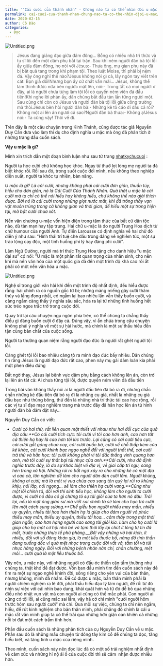 ```yaml
---
title: '"Cái cười của thánh nhân" - Chừng nào ta có thể nhìn đời u mặc'
permalink: cai-cuoi-cua-thanh-nhan-chung-nao-ta-co-the-nhin-djoi-u-mac/
date: 2020-02-15
author: Cô Đào
categories:
  - Đọc
---
```


![Untitled.png](https://prod-files-secure.s3.us-west-2.amazonaws.com/1c35bcdc-42a4-44e8-9d9c-01e2d858c279/87cd0220-63d6-4bb0-95c4-9d0469079d25/Untitled.png?X-Amz-Algorithm=AWS4-HMAC-SHA256&X-Amz-Content-Sha256=UNSIGNED-PAYLOAD&X-Amz-Credential=AKIAT73L2G45HZZMZUHI%2F20240313%2Fus-west-2%2Fs3%2Faws4_request&X-Amz-Date=20240313T024310Z&X-Amz-Expires=3600&X-Amz-Signature=989163227273c525b311f43010fd7ecfb91564c8eb8e60db2ff3adfd3e163be2&X-Amz-SignedHeaders=host&x-id=GetObject)

> Jésus đang giảng đạo giữa đám đông... Bỗng có nhiều nhà trí thức và tu sĩ lôi đến một dâm phụ bắt tại trận. Sau khi ném người đàn bà tội lỗi ấy giữa đám đông, họ nói với Jésus:- Thưa ông, mụ gian phụ này đã bị bắt quả tang trong khi phạm tội. Theo luật Moise, thì phải bị ném đá. Vậy ông nghĩ thế nào?Jésus không nói gì cả, lấy ngón tay viết trên cát: Bọn giả dối!Nhưng bọn ấy cứ chất vấn mãi... Jésus, không thể làm thinh được nữa bèn ngước mặt lên, nói:- Trong tất cả mọi người ở đây, ai là người chưa từng làm tội lỗi có quyền ném viên đá đầu tiên!Khi nghe lời phán ấy, dân chúng bắt đầu tản lần từng người một. Sau cùng chỉ còn có Jésus và người đàn bà tội lỗi giữa công trường mà thôi.Jésus bèn hỏi người đàn bà:- Những kẻ tố cáo đi đâu cả rồi? Không một ai lên án ngươi cả sao?Người đàn bà thưa:- Không ạ!Jésus nói:- Ta cũng vậy! Thôi về đi.

Trên đây là một câu chuyện trong Kinh Thánh, cũng được tác giả Nguyễn Duy Cần đưa vào làm thí dụ cho định nghĩa u mặc mà ông đã phân tích ở những trang đầu cuốn sách.

**Vậy u mặc là gì?**

Mình xin trích dẫn một đoạn bình luận như sau từ trang [nhatkychucuoi](https://www.nhatkychucuoi.com/2017/05/u-mac-la-gi.html?ref=duongdao.family) :

Người ta học cười chứ không học khóc. Ngay từ thuở lọt lòng mẹ người ta đã biết khóc rồi. Rồi sau đó, trong suốt cuộc đời mình, nếu không theo nghiệp diễn xuất, người ta khóc tự nhiên, bản năng.

_U mặc là gì? Là cái cười, nhưng không phải cái cười đơn giản, thuần túy, hiểu cho đơn giản, nó là Cái Cười Của Thánh Nhân. Quả thật u mặc là cái cười mà ta chỉ có thể nói hiểu hay không hiểu, chứ không thể nào giải thích được. Bởi nó là cái cười trong những giọt nước mắt, khi đã trông thấy vạn vật muôn trùng trong cả không gian và thời gian, để hiểu một sự trong hiện tại, mà bật cười chua xót._

Nền văn chương u-mặc vốn hiện diện trong tâm thức của bất cứ dân tộc nào, dù tản mạn hay tập trung. Hai chữ u-mặc là do người Trung Hoa dịch từ chữ humour của người Anh. Tự điển Larousse có định nghĩa về hai chữ đó diễn ý như sau: “Hình thái trí tuệ che dấu trong dáng vẻ nghiêm túc, một sự trào lộng cay độc, một tình huống phi lý hay đáng phì cười”.

Lâm Ngữ Đường, người mà trí thức Trung Hoa tặng cho danh hiệu "u mặc đại sư" có nói: "U mặc là một phần rất quan trọng của nhân sinh, cho nên khi mà nền văn hóa của một quốc gia đã đến một trình độ khá cao rồi ắt phải có một nền văn hóa u mặc.

![Untitled.png](https://prod-files-secure.s3.us-west-2.amazonaws.com/1c35bcdc-42a4-44e8-9d9c-01e2d858c279/e6c45bd7-62c3-4004-b17b-4c466b514725/Untitled.png?X-Amz-Algorithm=AWS4-HMAC-SHA256&X-Amz-Content-Sha256=UNSIGNED-PAYLOAD&X-Amz-Credential=AKIAT73L2G45HZZMZUHI%2F20240313%2Fus-west-2%2Fs3%2Faws4_request&X-Amz-Date=20240313T024310Z&X-Amz-Expires=3600&X-Amz-Signature=35151862b53c25d080401ee2e3d394f09eacaab3d4d083dc014d6c70d6d2cc28&X-Amz-SignedHeaders=host&x-id=GetObject)

Nghệ sĩ trong giới văn hài khi đến một trình độ nhất định, đều hiểu được rằng: hài chính ra có nguồn gốc từ bi; những mảng miếng gây cười thâm thúy và lắng đọng nhất, có ngẫm lại bao nhiêu lần vẫn thấy buồn cười, và càng ngẫm càng thấy ý nghĩa sâu sắc, hóa ra lại từ những tình huống hết sức tréo ngoe trắc trở trong cuộc đời.

Quay trở lại câu chuyện ngụ ngôn phía trên, có thể chúng ta chẳng thấy điều gì đáng buồn cười ở đây cả. Đúng vậy, vì ẩn chứa trong câu chuyện không phải ý nghĩa về một sự hài hước, mà chính là một sự thấu hiểu đến tận cùng bản chất của cuộc sống.

Người ta thường quan niệm rằng người đạo đức là người rất ghét người tội lỗi.

Càng ghét tội lỗi bao nhiêu càng tỏ ra mình đạo đức bấy nhiêu. Dân chúng tin rằng Jésus là người đạo đức rất cao, phen này mụ gái dâm loàn kia phải một phen điêu đứng

Bất ngờ thay, Jésus lại bênh vực dâm phụ bằng cách không lên án, còn trở lại lên án tất cả: Ai chưa từng tội lỗi, được quyền ném viên đá đầu tiên

Trong bài văn không thấy nói ai là người đầu tiên đã bỏ ra đi, nhưng chắc chắn những kẻ đầu tiên đã bỏ ra đi là những cụ già, nhất là những cụ già đầu bạc như thúng bông, thứ đến là những nhà trí thức tài cao học rộng, rồi các vị tu sĩ đạo mạo nghiêm trang mà trước đây đã hằn học lên án tử hình người đàn bà dâm dật này...

Nguyễn Duy Cần có viết:

- _Cười có hai thứ, rất liên quan mật thiết với nhau như hai đối cực của quả địa cầu.**Có cái cười tích cực: tôi cười vì tôi cao hơn anh, cao hơn tất cả thiên hạ hay là cao hơn tôi lúc trước. Lại cũng có cái cười tiêu cực, cái cười gắt gỏng chua cay, cái cười buồn bã, cười về chỗ thấp kém của kẻ khác, cái cười khinh bạc ngạo nghễ đối với người thất thế, cái cười trả thù và hằn học: tôi cười không phải vì tôi đắc thắng vinh quang hơn anh, mà tôi cười sự thất bại tủi nhục của anh.**Cái cười, như đã định nghĩa trước đây, là do sự khác biệt về địa vị, về giai cấp trí ngu, sang hèn trong xã hội. Những rủi ro bất ngờ xảy ra cho những kẻ có một địa vị cao cả, tôn nghiêm dễ làm cho người dân đen cười lắm. Người khùng, không ai cười; mà là một vị vua chúa cao sang tôn quý lại rủi ro khùng khịu, nói lắp, nói ngọng... sẽ làm cho thiên hạ cười vang.**Cũng như một lỗi chính tả, đối với thí sinh tiểu học, không làm cho người ta cười được, vì cười nó đâu có gì chứng tỏ sự tài giỏi của ta hơn nó đâu. Trái lại, nếu là một ông giáo sư mà viết sai chính tả sẽ làm cho học trò cười lên một cách sung sướng.**Chế giễu bọn người nhiều may mắn, nhiều uy quyền, nhiều tài hoa hơn thiên hạ là giúp cho đám người vô phúc thiếu may mắn, thiếu uy quyền, thiếu tài hoa... cảm thấy trong một thời gian ngắn, cao hơn hạng người cao sang tài giỏi kia. Làm cho họ cười là giúp cho họ một cơ hội nhỏ bé và tạm thời lấy lại chút ít lòng tự tin đã mất, trước những thực tế phũ phàng.\_\_Bởi vậy những vở hài kịch, ít nhiều, đối với số đông khán giả, là một liều thuốc bổ, nâng đỡ tinh thần đang xuống dốc vì quá mệt nhọc trong cuộc đời vất vả, tăm tối và tủi nhục hàng ngày. Đối với những bệnh nhân nản chí, chán chường, mệt mỏi... cười quả là một liều thuốc bổ._

Vậy nên, u mặc này, với những người có đầu óc thiển cận tầm thường như chúng ta, thật khó để đạt được. Vốn ban đầu mình tìm đến cuốn sách này để tìm ra một sự ngạo nghễ khinh đời, sống riêng cho yên vui của bản thân, nhưng không, mình đã nhầm. Để có được u mặc, bản thân mình phải là người chiêm nghiệm ra lẽ đời, phải thấu hiểu đạo lý làm người, để rồi từ đó nhìn sự việc với cái nhìn bao dung, khái quát hơn và từ đó dễ bỏ qua những điều nhỏ nhặt vụn vặt mà con người ai cũng có thể mắc phải. Con người ai cũng có tội lỗi, ai cũng mắc sai lầm, vậy hà cớ chi mình "cười người hôm trước hôm sau người cười" mà chi. Qua mỗi sự việc, chúng ta chỉ nên ngẫm, hiểu, để rút kinh nghiệm cho bản thân mình, phải chăng đó chính là cái u mặc rất văn minh giúp ta có thể trải qua những hờn giận oan khiên cả những nỗi bi đát một cách trầm tĩnh hơn.

Phần đầu cuốn sách là những phân tích của cụ Nguyễn Duy Cần về u mặc. Phần sau đó là những mẩu chuyện từ đông tây kim cổ để chúng ta đọc, tăng hiểu biết, và tăng tính u mặc của riêng mình.

Theo mình, cuốn sách này nên đọc lúc đã có một số trải nghiệm nhất định về cảm xúc và những hỉ nộ ái ố của cuộc đời thì sẽ cảm  nhận được nhiều hơn.
